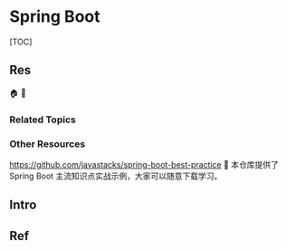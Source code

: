 # Spring Boot

[TOC]



## Res
🏠 
🚧 


### Related Topics

### Other Resources
https://github.com/javastacks/spring-boot-best-practice
🚀 本仓库提供了 Spring Boot 主流知识点实战示例，大家可以随意下载学习。



## Intro



## Ref

